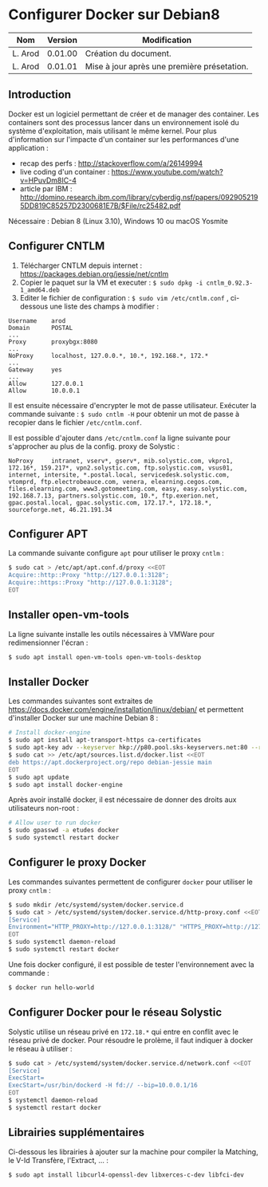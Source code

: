 # Configurer Docker sur Debian8

| Nom     | Version | Modification                                |
| ------- | ------- | ------------------------------------------- |
| L. Arod | 0.01.00 | Création du document.                       |
| L. Arod | 0.01.01 | Mise à jour après une première présetation. |

## Introduction

Docker est un logiciel permettant de créer et de manager des container.
Les containers sont des processus lancer dans un environnement isolé du système
d'exploitation, mais utilisant le même kernel. Pour plus d'information sur
l'impacte d'un container sur les performances d'une application :

- recap des perfs : http://stackoverflow.com/a/26149994
- live coding d'un container : https://www.youtube.com/watch?v=HPuvDm8IC-4
- article par IBM : http://domino.research.ibm.com/library/cyberdig.nsf/papers/0929052195DD819C85257D2300681E7B/$File/rc25482.pdf

Nécessaire : Debian 8 (Linux 3.10), Windows 10 ou macOS Yosmite

## Configurer CNTLM

1. Télécharger CNTLM depuis internet : https://packages.debian.org/jessie/net/cntlm
2. Copier le paquet sur la VM et executer : `$ sudo dpkg -i cntlm_0.92.3-1_amd64.deb `
3. Editer le fichier de configuration :  `$ sudo vim /etc/cntlm.conf` , ci-dessous une liste des champs à modifier :

```
Username	arod
Domain		POSTAL
...
Proxy		proxybgx:8080
...
NoProxy		localhost, 127.0.0.*, 10.*, 192.168.*, 172.*
...
Gateway		yes
...
Allow		127.0.0.1
Allow		10.0.0.1
```

Il est ensuite nécessaire d'encrypter le mot de passe utilisateur.
Exécuter la commande suivante : `$ sudo cntlm -H`  pour obtenir un mot de passe
à recopier dans le fichier `/etc/cntlm.conf`.

Il est possible d'ajouter dans `/etc/cntlm.conf` la ligne suivante pour
s'approcher au plus de la config. proxy de Solystic :

```
NoProxy		intranet, vserv*, gserv*, mib.solystic.com, vkpro1, 172.16*, 159.217*, vpn2.solystic.com, ftp.solystic.com, vsus01, internet, intersite, *.postal.local, servicedesk.solystic.com, vtomprd, ftp.electrobeauce.com, venera, elearning.cegos.com, files.elearning.com, www3.gotomeeting.com, easy, easy.solystic.com, 192.168.7.13, partners.solystic.com, 10.*, ftp.exerion.net, gpac.postal.local, gpac.solystic.com, 172.17.*, 172.18.*, sourceforge.net, 46.21.191.34
```

## Configurer APT

La commande suivante configure `apt` pour utiliser le proxy `cntlm` :

```bash
$ sudo cat > /etc/apt/apt.conf.d/proxy <<EOT
Acquire::http::Proxy "http://127.0.0.1:3128";
Acquire::https::Proxy "http://127.0.0.1:3128";
EOT
```

## Installer open-vm-tools

La ligne suivante installe les outils nécessaires à VMWare pour redimensionner
l'écran :

```bash
$ sudo apt install open-vm-tools open-vm-tools-desktop
```

## Installer Docker

Les commandes suivantes sont extraites de https://docs.docker.com/engine/installation/linux/debian/
et permettent d'installer Docker sur une machine Debian 8 :

```bash
# Install docker-engine
$ sudo apt install apt-transport-https ca-certificates
$ sudo apt-key adv --keyserver hkp://p80.pool.sks-keyservers.net:80 --recv-keys 58118E89F3A912897C070ADBF76221572C52609D
$ sudo cat >> /etc/apt/sources.list.d/docker.list <<EOT
deb https://apt.dockerproject.org/repo debian-jessie main
EOT
$ sudo apt update
$ sudo apt install docker-engine
```

Après avoir installé docker, il est nécessaire de donner des droits aux
utilisateurs non-root :

```bash
# Allow user to run docker
$ sudo gpasswd -a etudes docker
$ sudo systemctl restart docker
```

## Configurer le proxy Docker

Les commandes suivantes permettent de configurer `docker` pour utiliser le
proxy `cntlm` :

```bash
$ sudo mkdir /etc/systemd/system/docker.service.d
$ sudo cat > /etc/systemd/system/docker.service.d/http-proxy.conf <<EOT
[Service]
Environment="HTTP_PROXY=http://127.0.0.1:3128/" "HTTPS_PROXY=http://127.0.0.1:3128/"
EOT
$ sudo systemctl daemon-reload
$ sudo systemctl restart docker
```

Une fois docker configuré, il est possible de tester l'environnement avec la
commande :

```bash
$ docker run hello-world
```

## Configurer Docker pour le réseau Solystic

Solystic utilise un réseau privé en `172.18.*` qui entre en conflit avec le réseau
privé de docker. Pour résoudre le prolème, il faut indiquer à docker le réseau
à utiliser :

```bash
$ sudo cat > /etc/systemd/system/docker.service.d/network.conf <<EOT
[Service]
ExecStart=
ExecStart=/usr/bin/dockerd -H fd:// --bip=10.0.0.1/16
EOT
$ systemctl daemon-reload
$ systemctl restart docker
```

## Librairies supplémentaires

Ci-dessous les librairies à ajouter sur la machine pour compiler la Matching,
le V-Id Transfère, l'Extract, ... :

```bash
$ sudo apt install libcurl4-openssl-dev libxerces-c-dev libfci-dev
```
